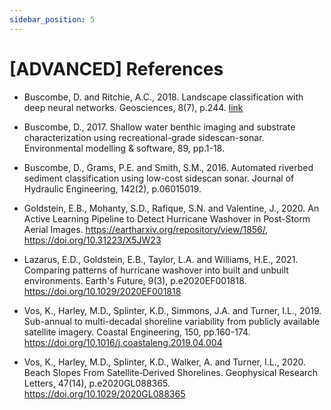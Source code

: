```yaml
---
sidebar_position: 5
---
```


# [ADVANCED] References

* Buscombe, D. and Ritchie, A.C., 2018. Landscape classification with deep neural networks. Geosciences, 8(7), p.244. [link](https://www.mdpi.com/2076-3263/8/7/244)

* Buscombe, D., 2017. Shallow water benthic imaging and substrate characterization using recreational-grade sidescan-sonar. Environmental modelling & software, 89, pp.1-18.

* Buscombe, D., Grams, P.E. and Smith, S.M., 2016. Automated riverbed sediment classification using low-cost sidescan sonar. Journal of Hydraulic Engineering, 142(2), p.06015019.

* Goldstein, E.B., Mohanty, S.D., Rafique, S.N. and Valentine, J., 2020. An Active Learning Pipeline to Detect Hurricane Washover in Post-Storm Aerial Images. https://eartharxiv.org/repository/view/1856/, https://doi.org/10.31223/X5JW23

* Lazarus, E.D., Goldstein, E.B., Taylor, L.A. and Williams, H.E., 2021. Comparing patterns of hurricane washover into built and unbuilt environments. Earth's Future, 9(3), p.e2020EF001818.  https://doi.org/10.1029/2020EF001818

* Vos, K., Harley, M.D., Splinter, K.D., Simmons, J.A. and Turner, I.L., 2019. Sub-annual to multi-decadal shoreline variability from publicly available satellite imagery. Coastal Engineering, 150, pp.160-174. https://doi.org/10.1016/j.coastaleng.2019.04.004

* Vos, K., Harley, M.D., Splinter, K.D., Walker, A. and Turner, I.L., 2020. Beach Slopes From Satellite‐Derived Shorelines. Geophysical Research Letters, 47(14), p.e2020GL088365.  https://doi.org/10.1029/2020GL088365
